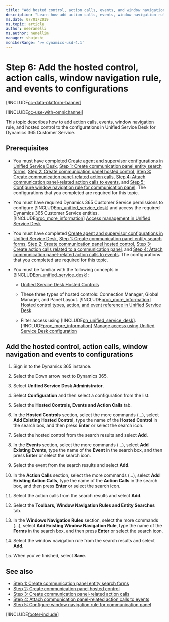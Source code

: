 ```yaml
---
title: "Add hosted control, action calls, events, and window navigation rule to configurations | MicrosoftDocs"
description: "Learn how add action calls, events, window navigation rule and hosted control to the configurations."
ms.date: 07/01/2019
ms.topic: article
author: neeranelli
ms.author: nenellim
manager: shujoshi
monikerRange: '>= dynamics-usd-4.1'
---
```


# Step 6:  Add the hosted control, action calls, window navigation rule, and events to configurations

[!INCLUDE[cc-data-platform-banner](../../includes/cc-data-platform-banner.md)]

[!INCLUDE[cc-use-with-omnichannel](../../includes/cc-use-with-omnichannel.md)]

This topic describes how to add action calls, events, window navigation rule, and hosted control to the configurations in Unified Service Desk for Dynamics 365 Customer Service.

## Prerequisites

- You must have completed [Create agent and supervisor configurations in Unified Service Desk](create-agent-supervisor-configurations-unified-service-desk.md), [Step 1: Create communication panel entity search forms](communication-panel-step1-create-entity-searches.md), [Step 2: Create communication panel hosted control](communication-panel-step2-create-hosted-control.md), [Step 3: Create communication panel-related action calls](communication-panel-step3-create-action-calls.md),  [Step 4: Attach communication panel-related action calls to events](communication-panel-step4-attach-action-calls-events.md), and [Step 5: Configure window navigation rule for communication panel](communication-panel-step5-configure-window-navigation-rule.md). The configurations that you completed are required for this topic.

- You must have required Dynamics 365 Customer Service permissions to configure [!INCLUDE[pn_unified_service_desk](../../includes/pn-unified-service-desk.md)] and access the required Dynamics 365 Customer Service entities. [!INCLUDE[proc_more_information](../../includes/proc-more-information.md)] [Access management in Unified Service Desk](/dynamics365/customer-engagement/unified-service-desk/admin/security-unified-service-desk)
 
- You must have completed [Create agent and supervisor configurations in Unified Service Desk](create-agent-supervisor-configurations-unified-service-desk.md), [Step 1: Create communication panel entity search forms](communication-panel-step1-create-entity-searches.md), [Step 2: Create communication panel hosted control](communication-panel-step2-create-hosted-control.md), [Step 3: Create action calls related to a communication panel](communication-panel-step3-create-action-calls.md), and [Step 4: Attach communication panel-related action calls to events](communication-panel-step4-attach-action-calls-events.md). The configurations that you completed are required for this topic.

- You must be familiar with the following concepts in [!INCLUDE[pn_unified_service_desk](../../includes/pn-unified-service-desk.md)]:  
  
  - [Unified Service Desk Hosted Controls](/dynamics365/customer-engagement/unified-service-desk/unified-service-desk-hosted-controls)  
  
  - These three types of hosted controls: Connection Manager, Global Manager, and Panel Layout. [!INCLUDE[proc_more_information](../../includes/proc-more-information.md)] [Hosted control types, action, and event reference in Unified Service Desk](/dynamics365/customer-engagement/unified-service-desk/hosted-control-types-action-event-reference) 
  
  - Filter access using [!INCLUDE[pn_unified_service_desk](../../includes/pn-unified-service-desk.md)]. [!INCLUDE[proc_more_information](../../includes/proc-more-information.md)] [Manage access using Unified Service Desk configuration](/dynamics365/customer-engagement/unified-service-desk/admin/manage-access-using-unified-service-desk-configuration)

## Add the hosted control, action calls, window navigation and events to configurations

1. Sign in to the Dynamics 365 instance.

2. Select the Down arrow next to Dynamics 365.

3. Select **Unified Service Desk Administrator**.

4. Select **Configuration** and then select a configuration from the list.

5. Select the **Hosted Controls, Events and Action Calls** tab.

6. In the **Hosted Controls** section, select the more commands (...), select **Add Existing Hosted Control**, type the name of the **Hosted Control** in the search box, and then press **Enter** or select the search icon.

7. Select the hosted control from the search results and select **Add**.

8. In the **Events** section, select the more commands (...), select **Add Existing Events**, type the name of the **Event** in the search box, and then press **Enter** or select the search icon.

9. Select the event from the search results and select **Add**.

10. In the **Action Calls** section, select the more commands (...), select **Add Existing Action Calls**, type the name of the **Action Calls** in the search box, and then press **Enter** or select the search icon.

11. Select the action calls from the search results and select **Add**.

12. Select the **Toolbars, Window Navigation Rules and Entity Searches** tab.

12. In the **Windows Navigation Rules** section, select the more commands (...), select **Add Existing Window Navigation Rule**, type the name of the **Forms** in the search box, and then press **Enter** or select the search icon.

13. Select the window navigation rule from the search results and select **Add**.

14. When you've finished, select **Save**.

## See also

- [Step 1: Create communication panel entity search forms](communication-panel-step1-create-entity-searches.md)
- [Step 2: Create communication panel hosted control](communication-panel-step2-create-hosted-control.md)
- [Step 3: Create communication panel-related action calls](communication-panel-step3-create-action-calls.md)
- [Step 4: Attach communication panel-related action calls to events](communication-panel-step4-attach-action-calls-events.md)
- [Step 5: Configure window navigation rule for communication panel](communication-panel-step5-configure-window-navigation-rule.md)


[!INCLUDE[footer-include](../../includes/footer-banner.md)]
